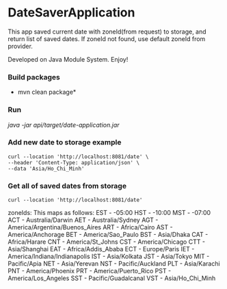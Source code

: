 
# DateSaverApplication
This app saved current date with zoneId(from request) to storage, and return list of saved dates.
If zoneId not found, use default zoneId from provider.

Developed on Java Module System.
Enjoy!

### Build packages
* mvn clean package*

### Run
*java -jar api/target/date-application.jar*

### Add new date to storage example
```
curl --location 'http://localhost:8081/date' \
--header 'Content-Type: application/json' \
--data 'Asia/Ho_Chi_Minh'
```

### Get all of saved dates from storage
```
curl --location 'http://localhost:8081/date'
```

zoneIds:
This maps as follows:
EST - -05:00
HST - -10:00
MST - -07:00
ACT - Australia/Darwin
AET - Australia/Sydney
AGT - America/Argentina/Buenos_Aires
ART - Africa/Cairo
AST - America/Anchorage
BET - America/Sao_Paulo
BST - Asia/Dhaka
CAT - Africa/Harare
CNT - America/St_Johns
CST - America/Chicago
CTT - Asia/Shanghai
EAT - Africa/Addis_Ababa
ECT - Europe/Paris
IET - America/Indiana/Indianapolis
IST - Asia/Kolkata
JST - Asia/Tokyo
MIT - Pacific/Apia
NET - Asia/Yerevan
NST - Pacific/Auckland
PLT - Asia/Karachi
PNT - America/Phoenix
PRT - America/Puerto_Rico
PST - America/Los_Angeles
SST - Pacific/Guadalcanal
VST - Asia/Ho_Chi_Minh